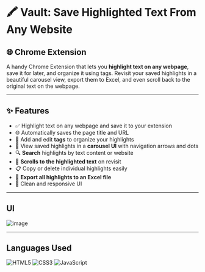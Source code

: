 # 🖍️ Vault: Save Highlighted Text From Any Website
## 🌐 Chrome Extension

A handy Chrome Extension that lets you **highlight text on any webpage**, save it for later, and organize it using tags. Revisit your saved highlights in a beautiful carousel view, export them to Excel, and even scroll back to the original text on the webpage.

---

## ✨ Features

- ✅ Highlight text on any webpage and save it to your extension  
- 🌐 Automatically saves the page title and URL  
- 🔖 Add and edit **tags** to organize your highlights  
- 🎠 View saved highlights in a **carousel UI** with navigation arrows and dots  
- 🔍 **Search** highlights by text content or website  
- 📝 **Scrolls to the highlighted text** on revisit  
- 📋 Copy or delete individual highlights easily  
- 📁 **Export all highlights to an Excel file**  
- 🎨 Clean and responsive UI  

---
## UI

![image](https://github.com/user-attachments/assets/477c9b2e-5038-4801-8fb8-06591d955749)

---
## Languages Used 

![HTML5](https://img.shields.io/badge/html5-%23E34F26.svg?style=for-the-badge&logo=html5&logoColor=white)
![CSS3](https://img.shields.io/badge/css3-%231572B6.svg?style=for-the-badge&logo=css3&logoColor=white)
![JavaScript](https://img.shields.io/badge/javascript-%23323330.svg?style=for-the-badge&logo=javascript&logoColor=%23F7DF1E)

